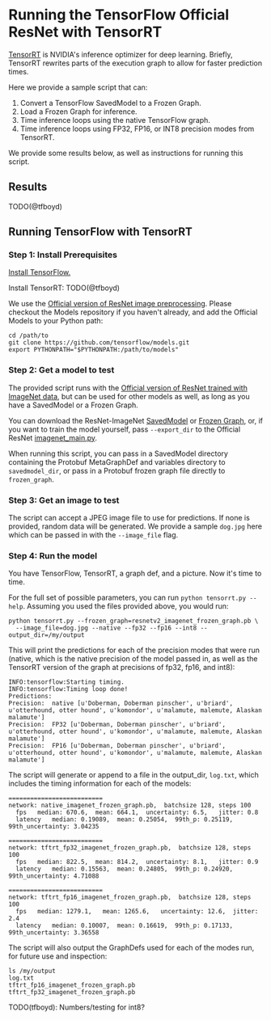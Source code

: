 # Running the TensorFlow Official ResNet with TensorRT

[TensorRT](https://developer.nvidia.com/tensorrt) is NVIDIA's inference
optimizer for deep learning. Briefly, TensorRT rewrites parts of the
execution graph to allow for faster prediction times.

Here we provide a sample script that can:

1. Convert a TensorFlow SavedModel to a Frozen Graph.
2. Load a Frozen Graph for inference.
3. Time inference loops using the native TensorFlow graph.
4. Time inference loops using FP32, FP16, or INT8 precision modes from TensorRT.

We provide some results below, as well as instructions for running this script.

## Results

TODO(@tfboyd)

## Running TensorFlow with TensorRT

### Step 1: Install Prerequisites

[Install TensorFlow.](https://www.tensorflow.org/install/)

Install TensorRT: TODO(@tfboyd)

We use the [Official version of ResNet image preprocessing](/official/resnet/imagenet_preprocessing.py). Please checkout the Models repository if you haven't
already, and add the Official Models to your Python path:

```
cd /path/to
git clone https://github.com/tensorflow/models.git
export PYTHONPATH="$PYTHONPATH:/path/to/models"
```

### Step 2: Get a model to test

The provided script runs with the [Official version of ResNet trained with
ImageNet data](/official/resnet), but can be used for other models as well,
as long as you have a SavedModel or a Frozen Graph.

You can download the ResNet-ImageNet [SavedModel](TODO(karmel)) or
[Frozen Graph](TODO(karmel)), or, if you want to train the model yourself,
pass `--export_dir` to the Official ResNet [imagenet_main.py](/official/resnet/imagenet_main.py).

When running this script, you can pass in a SavedModel directory containing the
Protobuf MetaGraphDef and variables directory to `savedmodel_dir`, or pass in
a Protobuf frozen graph file directly to `frozen_graph`.

### Step 3: Get an image to test

The script can accept a JPEG image file to use for predictions. If none is
provided, random data will be generated. We provide a sample `dog.jpg` here
which can be passed in with the `--image_file` flag.

### Step 4: Run the model

You have TensorFlow, TensorRT, a graph def, and a picture.
Now it's time to time.

For the full set of possible parameters, you can run
`python tensorrt.py --help`. Assuming you used the files provided above,
you would run:

```
python tensorrt.py --frozen_graph=resnetv2_imagenet_frozen_graph.pb \
  --image_file=dog.jpg --native --fp32 --fp16 --int8 --output_dir=/my/output
```

This will print the predictions for each of the precision modes that were run
(native, which is the native precision of the model passed in, as well
as the TensorRT version of the graph at precisions of fp32, fp16, and int8):

```
INFO:tensorflow:Starting timing.
INFO:tensorflow:Timing loop done!
Predictions:
Precision:  native [u'Doberman, Doberman pinscher', u'briard', u'otterhound, otter hound', u'komondor', u'malamute, malemute, Alaskan malamute']
Precision:  FP32 [u'Doberman, Doberman pinscher', u'briard', u'otterhound, otter hound', u'komondor', u'malamute, malemute, Alaskan malamute']
Precision:  FP16 [u'Doberman, Doberman pinscher', u'briard', u'otterhound, otter hound', u'komondor', u'malamute, malemute, Alaskan malamute']
```

The script will generate or append to a file in the output_dir, `log.txt`,
which includes the timing information for each of the models:

```
==========================
network: native_imagenet_frozen_graph.pb,  batchsize 128, steps 100
  fps   median: 670.6,  mean: 664.1,  uncertainty: 6.5,   jitter: 0.8
  latency   median: 0.19089,  mean: 0.25054,  99th_p: 0.25119,  99th_uncertainty: 3.04235

==========================
network: tftrt_fp32_imagenet_frozen_graph.pb,  batchsize 128, steps 100
  fps   median: 822.5,  mean: 814.2,  uncertainty: 8.1,   jitter: 0.9
  latency   median: 0.15563,  mean: 0.24805,  99th_p: 0.24920,  99th_uncertainty: 4.71088

==========================
network: tftrt_fp16_imagenet_frozen_graph.pb,  batchsize 128, steps 100
  fps   median: 1279.1,   mean: 1265.6,   uncertainty: 12.6,  jitter: 2.4
  latency   median: 0.10007,  mean: 0.16619,  99th_p: 0.17133,  99th_uncertainty: 3.36558
```

The script will also output the GraphDefs used for each of the modes run,
for future use and inspection:

```
ls /my/output
log.txt
tftrt_fp16_imagenet_frozen_graph.pb
tftrt_fp32_imagenet_frozen_graph.pb
```

TODO(tfboyd): Numbers/testing for int8?
